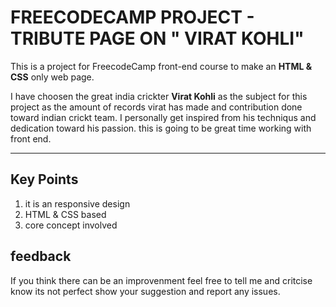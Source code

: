 # FREECODECAMP PROJECT - TRIBUTE PAGE ON " VIRAT KOHLI"
This is a project for FreecodeCamp front-end course to make an **HTML & CSS** only web page.

I have choosen the great india crickter **Virat Kohli** as the subject for this project as the amount of records virat has made and contribution done toward indian crickt team. I personally get inspired from his techniqus and dedication toward his passion. this is going to be great time working with front end. 


***
## Key Points
1. it is an responsive design
2. HTML & CSS based
3. core concept involved

## **feedback**
If you think there can be an improvenment feel free  to tell me and critcise know its not perfect show your suggestion and report any issues.
